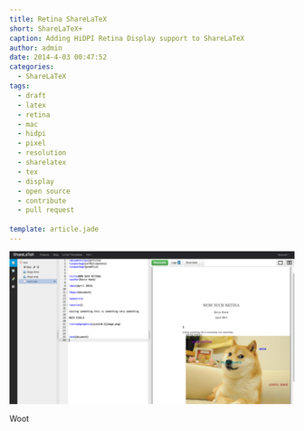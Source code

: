 ```yaml
---
title: Retina ShareLaTeX
short: ShareLaTeX+
caption: Adding HiDPI Retina Display support to ShareLaTeX
author: admin
date: 2014-4-03 00:47:52
categories:
  - ShareLaTeX
tags:
  - draft
  - latex
  - retina
  - mac
  - hidpi
  - pixel
  - resolution
  - sharelatex
  - tex
  - display
  - open source
  - contribute
  - pull request

template: article.jade
---
```


![](retina.png)

Woot